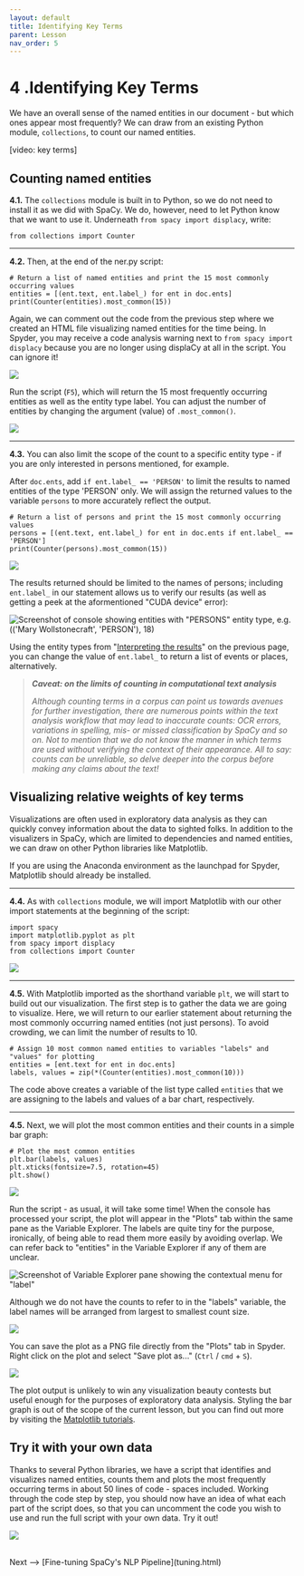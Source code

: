 ```yaml
---
layout: default
title: Identifying Key Terms
parent: Lesson
nav_order: 5
---
```


# 4 .Identifying Key Terms

We have an overall sense of the named entities in our document - but which ones appear most frequently? We can draw from an existing Python module, `collections`, to count our named entities.

\[video: key terms]

## Counting named entities

**4.1.** The `collections` module is built in to Python, so we do not need to install it as we did with SpaCy. We do, however, need to let Python know that we want to use it. Underneath `from spacy import displacy`, write:

```
from collections import Counter
```

<hr />

**4.2.** Then, at the end of the ner.py script:

```
# Return a list of named entities and print the 15 most commonly occurring values
entities = [(ent.text, ent.label_) for ent in doc.ents]
print(Counter(entities).most_common(15))
```

Again, we can comment out the code from the previous step where we created an HTML file visualizing named entities for the time being. In Spyder, you may receive a code analysis warning next to `from spacy import displacy` because you are no longer using displaCy at all in the script. You can ignore it!

![](assets/img/spacy-key.png)

Run the script (`F5`), which will return the 15 most frequently occurring entities as well as the entity type label. You can adjust the number of entities by changing the argument (value) of `.most_common()`.

![](assets/img/key-results.png)

<hr />

**4.3.** You can also limit the scope of the count to a specific entity type - if you are only interested in persons mentioned, for example.

After `doc.ents`, add `if ent.label_ == 'PERSON'` to limit the results to named entities of the type 'PERSON' only. We will assign the returned values to the variable `persons` to more accurately reflect the output.

```
# Return a list of persons and print the 15 most commonly occurring values
persons = [(ent.text, ent.label_) for ent in doc.ents if ent.label_ == 'PERSON']    
print(Counter(persons).most_common(15))
```

![](assets/img/key-persons.png)

The results returned should be limited to the names of persons; including `ent.label_` in our statement allows us to verify our results (as well as getting a peek at the aformentioned "CUDA device" error):

![Screenshot of console showing entities with "PERSONS" entity type, e.g. (('Mary Wollstonecraft', 'PERSON'), 18)](assets/img/persons-results.png)

Using the entity types from "[Interpreting the results](https://scds.github.io/text-analysis-2/visualize.html#interpreting-the-results)" on the previous page, you can change the value of `ent.label_` to return a list of events or places, alternatively.

> ***Caveat: on the limits of counting in computational text analysis***
> 
> *Although counting terms in a corpus can point us towards avenues for further investigation, there are numerous points within the text analysis workflow that may lead to inaccurate counts: OCR errors, variations in spelling, mis- or missed classification by SpaCy and so on. Not to mention that we do not know the manner in which terms are used without verifying the context of their appearance. All to say: counts can be unreliable, so delve deeper into the corpus before making any claims about the text!*

## Visualizing relative weights of key terms

Visualizations are often used in exploratory data analysis as they can quickly convey information about the data to sighted folks. In addition to the visualizers in SpaCy, which are limited to dependencies and named entities, we can draw on other Python libraries like Matplotlib.

If you are using the Anaconda environment as the launchpad for Spyder, Matplotlib should already be installed.

<hr />

**4.4.** As with `collections` module, we will import Matplotlib with our other import statements at the beginning of the script:

```
import spacy
import matplotlib.pyplot as plt
from spacy import displacy
from collections import Counter
```

![](assets/img/import-full.png)

<hr />

**4.5.** With Matplotlib imported as the shorthand variable `plt`, we will start to build out our visualization. The first step is to gather the data we are going to visualize. Here, we will return to our earlier statement about returning the most commonly occurring named entities (not just persons). To avoid crowding, we can limit the number of results to 10.

```
# Assign 10 most common named entities to variables "labels" and "values" for plotting
entities = [ent.text for ent in doc.ents]
labels, values = zip(*(Counter(entities).most_common(10)))
```

The code above creates a variable of the list type called `entities` that we are assigning to the labels and values of a bar chart, respectively.

<hr />

**4.5.** Next, we will plot the most common entities and their counts in a simple bar graph:

```
# Plot the most common entities
plt.bar(labels, values)
plt.xticks(fontsize=7.5, rotation=45)
plt.show()
```

![](assets/img/matplotlib-plot.png)

Run the script - as usual, it will take some time! When the console has processed your script, the plot will appear in the "Plots" tab within the same pane as the Variable Explorer. The labels are quite tiny for the purpose, ironically, of being able to read them more easily by avoiding overlap. We can refer back to "entities" in the Variable Explorer if any of them are unclear.

![Screenshot of Variable Explorer pane showing the contextual menu for "label"](assets/img/label-values.png)

Although we do not have the counts to refer to in the "labels" variable, the label names will be arranged from largest to smallest count size.

![](assets/img/tuple-view.png)

You can save the plot as a PNG file directly from the "Plots" tab in Spyder. Right click on the plot and select "Save plot as..." (`Ctrl` / `cmd` + `S`).

![](assets/img/spyder-plots.png)

The plot output is unlikely to win any visualization beauty contests but useful enough for the purposes of exploratory data analysis. Styling the bar graph is out of the scope of the current lesson, but you can find out more by visiting the [Matplotlib tutorials](https://matplotlib.org/stable/tutorials/index.html).

## Try it with your own data

Thanks to several Python libraries, we have a script that identifies and visualizes named entities, counts them and plots the most frequently occurring terms in about 50 lines of code - spaces included. Working through the code step by step, you should now have an idea of what each part of the script does, so that you can uncomment the code you wish to use and run the full script with your own data. Try it out!

![](assets/img/script-full.png)

<br />
Next --> [Fine-tuning SpaCy's NLP Pipeline](tuning.html)
